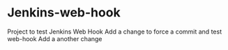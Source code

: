 # Jenkins-web-hook
Project to test Jenkins Web Hook
Add a change to force a commit and test web-hook
Add a another change
